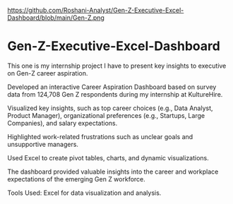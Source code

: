 https://github.com/Roshani-Analyst/Gen-Z-Executive-Excel-Dashboard/blob/main/Gen-Z.png

# Gen-Z-Executive-Excel-Dashboard

This one is my internship project I have to present key insights to executive on Gen-Z career aspiration.

Developed an interactive Career Aspiration Dashboard based on survey data from 124,708 Gen Z respondents during my internship at KultureHire.

Visualized key insights, such as top career choices (e.g., Data Analyst, Product Manager), organizational preferences (e.g., Startups, Large Companies), and salary expectations.

Highlighted work-related frustrations such as unclear goals and unsupportive managers.

Used Excel to create pivot tables, charts, and dynamic visualizations.

The dashboard provided valuable insights into the career and workplace expectations of the emerging Gen Z workforce.

Tools Used: Excel for data visualization and analysis.
